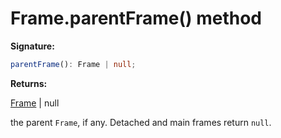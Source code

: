 # Frame.parentFrame() method

**Signature:**

```typescript
parentFrame(): Frame | null;
```

**Returns:**

[Frame](./puppeteer.frame.md) \| null

the parent `Frame`, if any. Detached and main frames return `null`.

